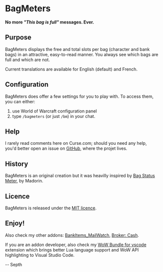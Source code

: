 # BagMeters

**No more *"This bag is full"* messages. Ever.**

## Purpose

BagMeters displays the free and total slots per bag (character and bank bags) in an attractive, easy-to-read manner. You always see which bags are full and which are not.

Current translations are available for English (default) and French.


## Configuration

BagMeters does offer a few settings for you to play with. To access them, you can either:

1. use World of Warcraft configuration panel
1. type `/bagmeters` (or just `/bm`) in your chat.


## Help

I rarely read comments here on Curse.com; should you need any help, you'd better open an issue on [GitHub](https://github.com/Septh/WoW-BagMeters "GitHub repository"), where the projet lives.


## History

BagMeters is an original creation but it was heavilly inspired by [Bag Status Meter](https://wow.curseforge.com/addons/project-99/ "Bag Status Meter"), by Madorin.


## Licence

BagMeters is released under the [MIT licence](https://opensource.org/licenses/MIT).


## Enjoy!

Also check my other addons: [BankItems_MailWatch](https://www.curse.com/addons/wow/bankitems_mailwatch), [Broker: Cash](https://www.curse.com/addons/wow/broker_cash).

If you are an addon developer, also check my [WoW Bundle for vscode](https://marketplace.visualstudio.com/items?itemName=Septh.wow-bundle) extension which brings better Lua language support and WoW API highlighting to Visual Studio Code.

-- Septh
